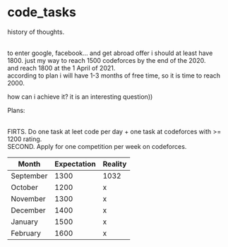 # code_tasks

history of thoughts.<br><br>

to enter google, facebook... and get abroad offer i should at least have 1800.
just my way to reach 1500 codeforces by the end of the 2020.<br>
and reach 1800 at the 1 April of 2021.<br>
according to plan i will have 1-3 months of free time, so it is time to reach 2000.<br>

how can i achieve it? it is an interesting question))<br>

Plans:<br><br>

FIRTS. Do one task at leet code per day + one task at codeforces with >= 1200 rating.<br>
SECOND. Apply for one competition per week on codeforces.<br>

Month | Expectation | Reality 
--- | --- | ---
September|1300|1032
October|1200|x
November|1300|x
December|1400|x
January|1500|x
February|1600|x
